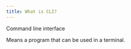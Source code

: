 ```yaml
---
title: What is CLI?
---
```


<ans>Command line interface</ans>

Means a program that can be used in a terminal.
